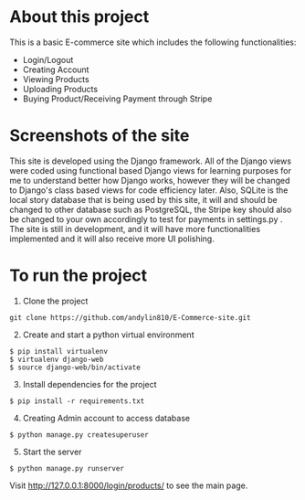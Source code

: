# About this project
This is a basic E-commerce site which includes the following functionalities:

* Login/Logout
* Creating Account
* Viewing Products
* Uploading Products
* Buying Product/Receiving Payment through Stripe

# Screenshots of the site

This site is developed using the Django framework. All of the Django views were coded using functional based Django views for learning purposes for me to understand better how Django works, however they will be changed to Django's class based views for code efficiency later. Also, SQLite is the local story database that is being used by this site, it will and should be changed to other database such as PostgreSQL, the Stripe key should also be changed to your own accordingly to test for payments in settings.py
.
The site is still in development, and it will have more functionalities implemented and it will also receive more UI polishing.

# To run the project

1. Clone the project
```
git clone https://github.com/andylin810/E-Commerce-site.git
```
2. Create and start a python virtual environment
```
$ pip install virtualenv
$ virtualenv django-web
$ source django-web/bin/activate
```
3. Install dependencies for the project
```
$ pip install -r requirements.txt
```

4. Creating Admin account to access database
```
$ python manage.py createsuperuser
```

5. Start the server
```
$ python manage.py runserver
```
Visit http://127.0.0.1:8000/login/products/ to see the main page.

